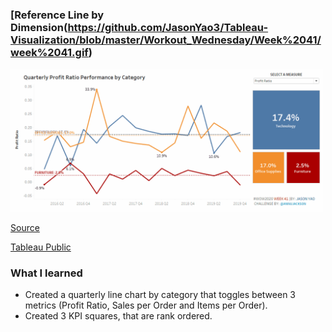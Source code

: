 
### [Reference Line by Dimension(https://github.com/JasonYao3/Tableau-Visualization/blob/master/Workout_Wednesday/Week%2041/week%2041.gif)
<img src= "https://github.com/JasonYao3/Tableau-Visualization/blob/master/Workout_Wednesday/Week%2041/week%2041.gif" width="500">

[Source](http://www.workout-wednesday.com/2020w41/)

[Tableau Public](https://public.tableau.com/profile/jason.yao#!/vizhome/WOW2020W41ReferenceLinebyDimension/WOW2020W41ReferenceLinebyDimension)

### What I learned
* Created a quarterly line chart by category that toggles between 3 metrics (Profit Ratio, Sales per Order and Items per Order).
* Created 3 KPI squares, that are rank ordered.


